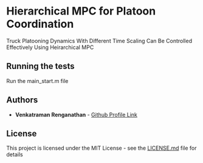 # Hierarchical MPC for Platoon Coordination

Truck Platooning Dynamics With Different Time Scaling Can Be Controlled Effectively Using Heirarchical MPC

## Running the tests

Run the main_start.m file

## Authors

* **Venkatraman Renganathan** - [Github Profile Link](https://github.com/venkatramanrenganathan)

## License

This project is licensed under the MIT License - see the [LICENSE.md](LICENSE.md) file for details
